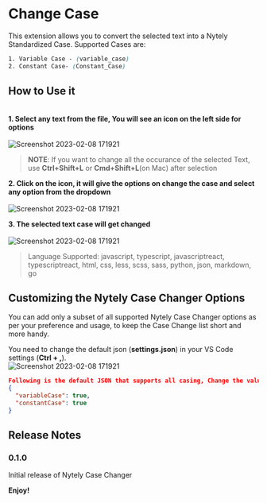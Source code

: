 # Change Case

This extension allows you to convert the selected text into a Nytely Standardized Case. Supported Cases are:

```css
1. Variable Case - (variable_case)
2. Constant Case- (Constant_Case)
```

## **How to Use it**

\
**1. Select any text from the file, You will see an icon on the left side for options**\
\
![Screenshot 2023-02-08 171921](https://user-images.githubusercontent.com/48361205/217572148-47306801-17ad-4de4-8eba-9e85ce436c7b.png)

> **NOTE**: If you want to change all the occurance of the selected Text, use **Ctrl+Shift+L** or **Cmd+Shift+L**(on Mac) after selection

**2. Click on the icon, it will give the options on change the case and select any option from the dropdown**\
 \
![Screenshot 2023-02-08 171921](https://user-images.githubusercontent.com/48361205/217572620-81ad0d37-36fd-4aa2-8854-f1a508981567.png)

**3. The selected text case will get changed**\
 \
 ![Screenshot 2023-02-08 171921](https://user-images.githubusercontent.com/48361205/217573671-eaaa55fa-906a-4ff1-8244-d05751197cb5.png)

> Language Supported: javascript, typescript, javascriptreact, typescriptreact, html, css, less, scss, sass, python, json, markdown, go

## **Customizing the Nytely Case Changer Options**

You can add only a subset of all supported Nytely Case Changer options as per your preference and usage, to keep the Case Change list short and more handy.

You need to change the default json (**settings.json**) in your VS Code settings (**Ctrl + ,**).
\
![Screenshot 2023-02-08 171921](https://user-images.githubusercontent.com/48361205/217574146-89ab9799-9234-4b5f-a90d-fbbf0606e939.png)

```json
Following is the default JSON that supports all casing, Change the value to false for the case you don't want to use.
{
  "variableCase": true,
  "constantCase": true
}
```

## Release Notes

### 0.1.0

Initial release of Nytely Case Changer

**Enjoy!**
